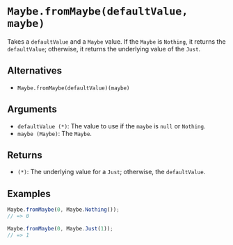 # `Maybe.fromMaybe(defaultValue, maybe)`

Takes a `defaultValue` and a `Maybe` value. If the `Maybe` is `Nothing`, it returns the `defaultValue`; otherwise, it returns the underlying value of the `Just`.

## Alternatives

* `Maybe.fromMaybe(defaultValue)(maybe)`

## Arguments

* `defaultValue (*)`: The value to use if the `maybe` is `null` or `Nothing`.
* `maybe (Maybe)`: The `Maybe`.

## Returns

* `(*)`: The underlying value for a `Just`; otherwise, the `defaultValue`.

## Examples

```javascript
Maybe.fromMaybe(0, Maybe.Nothing());
// => 0

Maybe.fromMaybe(0, Maybe.Just(1));
// => 1
```

